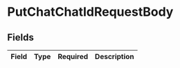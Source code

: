 # PutChatChatIdRequestBody


## Fields

| Field       | Type        | Required    | Description |
| ----------- | ----------- | ----------- | ----------- |